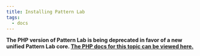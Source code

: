 ```yaml
---
title: Installing Pattern Lab
tags:
  - docs
---
```


<strong>The PHP version of Pattern Lab is being deprecated in favor of a new unified Pattern Lab core. <a href='./php/installation'>The PHP docs for this topic can be viewed here.</a></strong>
